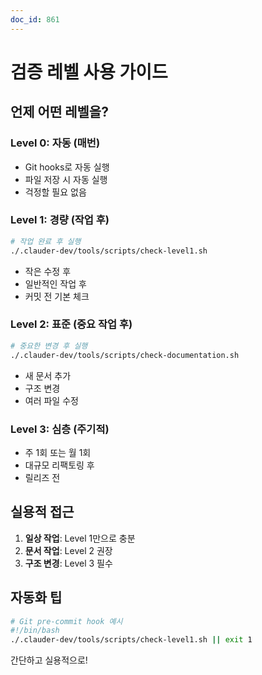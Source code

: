 ```yaml
---
doc_id: 861
---
```


# 검증 레벨 사용 가이드

## 언제 어떤 레벨을?

### Level 0: 자동 (매번)
- Git hooks로 자동 실행
- 파일 저장 시 자동 실행
- 걱정할 필요 없음

### Level 1: 경량 (작업 후)
```bash
# 작업 완료 후 실행
./.clauder-dev/tools/scripts/check-level1.sh
```
- 작은 수정 후
- 일반적인 작업 후
- 커밋 전 기본 체크

### Level 2: 표준 (중요 작업 후)
```bash
# 중요한 변경 후 실행
./.clauder-dev/tools/scripts/check-documentation.sh
```
- 새 문서 추가
- 구조 변경
- 여러 파일 수정

### Level 3: 심층 (주기적)
- 주 1회 또는 월 1회
- 대규모 리팩토링 후
- 릴리즈 전

## 실용적 접근

1. **일상 작업**: Level 1만으로 충분
2. **문서 작업**: Level 2 권장
3. **구조 변경**: Level 3 필수

## 자동화 팁

```bash
# Git pre-commit hook 예시
#!/bin/bash
./.clauder-dev/tools/scripts/check-level1.sh || exit 1
```

간단하고 실용적으로!